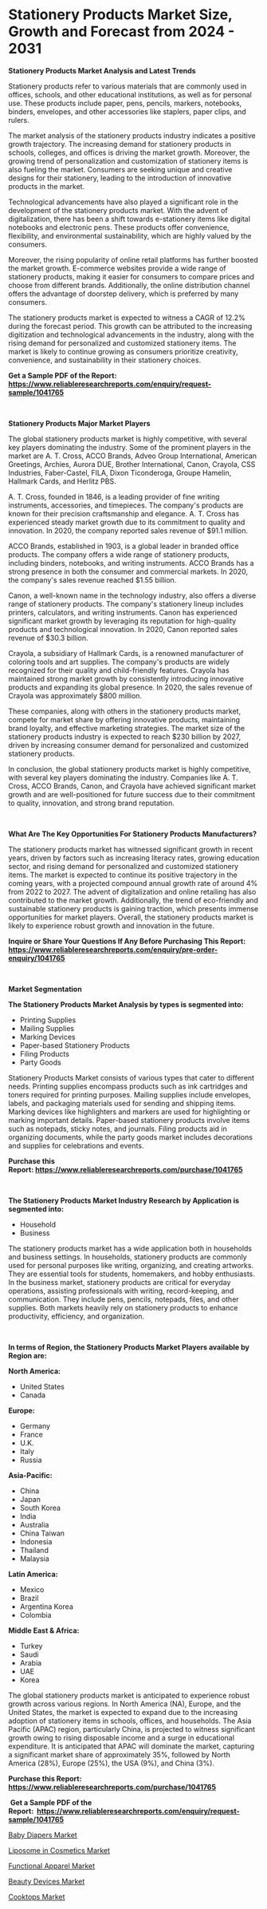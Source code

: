 <p><h1>Stationery Products Market Size, Growth and Forecast from 2024 - 2031</h1></p><p><strong>Stationery Products Market Analysis and Latest Trends</strong></p>
<p><p>Stationery products refer to various materials that are commonly used in offices, schools, and other educational institutions, as well as for personal use. These products include paper, pens, pencils, markers, notebooks, binders, envelopes, and other accessories like staplers, paper clips, and rulers.</p><p>The market analysis of the stationery products industry indicates a positive growth trajectory. The increasing demand for stationery products in schools, colleges, and offices is driving the market growth. Moreover, the growing trend of personalization and customization of stationery items is also fueling the market. Consumers are seeking unique and creative designs for their stationery, leading to the introduction of innovative products in the market.</p><p>Technological advancements have also played a significant role in the development of the stationery products market. With the advent of digitalization, there has been a shift towards e-stationery items like digital notebooks and electronic pens. These products offer convenience, flexibility, and environmental sustainability, which are highly valued by the consumers.</p><p>Moreover, the rising popularity of online retail platforms has further boosted the market growth. E-commerce websites provide a wide range of stationery products, making it easier for consumers to compare prices and choose from different brands. Additionally, the online distribution channel offers the advantage of doorstep delivery, which is preferred by many consumers.</p><p>The stationery products market is expected to witness a CAGR of 12.2% during the forecast period. This growth can be attributed to the increasing digitization and technological advancements in the industry, along with the rising demand for personalized and customized stationery items. The market is likely to continue growing as consumers prioritize creativity, convenience, and sustainability in their stationery choices.</p></p>
<p><strong>Get a Sample PDF of the Report:&nbsp; <a href="https://www.reliableresearchreports.com/enquiry/request-sample/1041765">https://www.reliableresearchreports.com/enquiry/request-sample/1041765</a></strong></p>
<p>&nbsp;</p>
<p><strong>Stationery Products Major Market Players</strong></p>
<p><p>The global stationery products market is highly competitive, with several key players dominating the industry. Some of the prominent players in the market are A. T. Cross, ACCO Brands, Adveo Group International, American Greetings, Archies, Aurora DUE, Brother International, Canon, Crayola, CSS Industries, Faber-Castel, FILA, Dixon Ticonderoga, Groupe Hamelin, Hallmark Cards, and Herlitz PBS.</p><p>A. T. Cross, founded in 1846, is a leading provider of fine writing instruments, accessories, and timepieces. The company's products are known for their precision craftsmanship and elegance. A. T. Cross has experienced steady market growth due to its commitment to quality and innovation. In 2020, the company reported sales revenue of $91.1 million.</p><p>ACCO Brands, established in 1903, is a global leader in branded office products. The company offers a wide range of stationery products, including binders, notebooks, and writing instruments. ACCO Brands has a strong presence in both the consumer and commercial markets. In 2020, the company's sales revenue reached $1.55 billion.</p><p>Canon, a well-known name in the technology industry, also offers a diverse range of stationery products. The company's stationery lineup includes printers, calculators, and writing instruments. Canon has experienced significant market growth by leveraging its reputation for high-quality products and technological innovation. In 2020, Canon reported sales revenue of $30.3 billion.</p><p>Crayola, a subsidiary of Hallmark Cards, is a renowned manufacturer of coloring tools and art supplies. The company's products are widely recognized for their quality and child-friendly features. Crayola has maintained strong market growth by consistently introducing innovative products and expanding its global presence. In 2020, the sales revenue of Crayola was approximately $800 million.</p><p>These companies, along with others in the stationery products market, compete for market share by offering innovative products, maintaining brand loyalty, and effective marketing strategies. The market size of the stationery products industry is expected to reach $230 billion by 2027, driven by increasing consumer demand for personalized and customized stationery products.</p><p>In conclusion, the global stationery products market is highly competitive, with several key players dominating the industry. Companies like A. T. Cross, ACCO Brands, Canon, and Crayola have achieved significant market growth and are well-positioned for future success due to their commitment to quality, innovation, and strong brand reputation.</p></p>
<p>&nbsp;</p>
<p><strong>What Are The Key Opportunities For Stationery Products Manufacturers?</strong></p>
<p><p>The stationery products market has witnessed significant growth in recent years, driven by factors such as increasing literacy rates, growing education sector, and rising demand for personalized and customized stationery items. The market is expected to continue its positive trajectory in the coming years, with a projected compound annual growth rate of around 4% from 2022 to 2027. The advent of digitalization and online retailing has also contributed to the market growth. Additionally, the trend of eco-friendly and sustainable stationery products is gaining traction, which presents immense opportunities for market players. Overall, the stationery products market is likely to experience robust growth and innovation in the future.</p></p>
<p><strong>Inquire or Share Your Questions If Any Before Purchasing This Report: <a href="https://www.reliableresearchreports.com/enquiry/pre-order-enquiry/1041765">https://www.reliableresearchreports.com/enquiry/pre-order-enquiry/1041765</a></strong></p>
<p>&nbsp;</p>
<p><strong>Market Segmentation</strong></p>
<p><strong>The Stationery Products Market Analysis by types is segmented into:</strong></p>
<p><ul><li>Printing Supplies</li><li>Mailing Supplies</li><li>Marking Devices</li><li>Paper-based Stationery Products</li><li>Filing Products</li><li>Party Goods</li></ul></p>
<p><p>Stationery Products Market consists of various types that cater to different needs. Printing supplies encompass products such as ink cartridges and toners required for printing purposes. Mailing supplies include envelopes, labels, and packaging materials used for sending and shipping items. Marking devices like highlighters and markers are used for highlighting or marking important details. Paper-based stationery products involve items such as notepads, sticky notes, and journals. Filing products aid in organizing documents, while the party goods market includes decorations and supplies for celebrations and events.</p></p>
<p><strong>Purchase this Report:&nbsp;<a href="https://www.reliableresearchreports.com/purchase/1041765">https://www.reliableresearchreports.com/purchase/1041765</a></strong></p>
<p>&nbsp;</p>
<p><strong>The Stationery Products Market Industry Research by Application is segmented into:</strong></p>
<p><ul><li>Household</li><li>Business</li></ul></p>
<p><p>The stationery products market has a wide application both in households and business settings. In households, stationery products are commonly used for personal purposes like writing, organizing, and creating artworks. They are essential tools for students, homemakers, and hobby enthusiasts. In the business market, stationery products are critical for everyday operations, assisting professionals with writing, record-keeping, and communication. They include pens, pencils, notepads, files, and other supplies. Both markets heavily rely on stationery products to enhance productivity, efficiency, and organization.</p></p>
<p>&nbsp;</p>
<p><strong>In terms of Region, the Stationery Products Market Players available by Region are:</strong></p>
<p>
    <p> <strong> North America: </strong>
        <ul>
            <li>United States</li>
            <li>Canada</li>
        </ul>
        </p> 
    <p> <strong> Europe: </strong>
        <ul>
            <li>Germany</li>
            <li>France</li>
            <li>U.K.</li>
            <li>Italy</li>
            <li>Russia</li>
        </ul>
        </p> 
    <p> <strong> Asia-Pacific: </strong>
        <ul>
            <li>China</li>
            <li>Japan</li>
            <li>South Korea</li>
            <li>India</li>
            <li>Australia</li>
            <li>China Taiwan</li>
            <li>Indonesia</li>
            <li>Thailand</li>
            <li>Malaysia</li>
        </ul>
        </p> 
    <p> <strong> Latin America: </strong>
        <ul>
            <li>Mexico</li>
            <li>Brazil</li>
            <li>Argentina Korea</li>
            <li>Colombia</li>
        </ul>
        </p> 
    <p> <strong> Middle East & Africa: </strong>
        <ul>
            <li>Turkey</li>
            <li>Saudi</li>
            <li>Arabia</li>
            <li>UAE</li>
            <li>Korea</li>
        </ul>
    </p>
    </p>
<p><p>The global stationery products market is anticipated to experience robust growth across various regions. In North America (NA), Europe, and the United States, the market is expected to expand due to the increasing adoption of stationery items in schools, offices, and households. The Asia Pacific (APAC) region, particularly China, is projected to witness significant growth owing to rising disposable income and a surge in educational expenditure. It is anticipated that APAC will dominate the market, capturing a significant market share of approximately 35%, followed by North America (28%), Europe (25%), the USA (9%), and China (3%).</p></p>
<p><strong>Purchase this Report: <a href="https://www.reliableresearchreports.com/purchase/1041765">https://www.reliableresearchreports.com/purchase/1041765</a></strong></p>
<p>&nbsp;<strong>Get a Sample PDF of the Report:&nbsp;&nbsp;<a href="https://www.reliableresearchreports.com/enquiry/request-sample/1041765">https://www.reliableresearchreports.com/enquiry/request-sample/1041765</a></strong></p>
<p><strong></strong></p>
<p><p><a href="https://github.com/gshchiplitsov/Market-Research-Report-List-2/blob/main/baby-diapers-market.md">Baby Diapers Market</a></p><p><a href="https://github.com/rahu1502/Market-Research-Report-List-2/blob/main/liposome-in-cosmetics-market.md">Liposome in Cosmetics Market</a></p><p><a href="https://github.com/rahu1503/Market-Research-Report-List-2/blob/main/functional-apparel-market.md">Functional Apparel Market</a></p><p><a href="https://github.com/rahu1501/Market-Research-Report-List-2/blob/main/beauty-devices-market.md">Beauty Devices Market</a></p><p><a href="https://github.com/ambrozg/Market-Research-Report-List-2/blob/main/cooktops-market.md">Cooktops Market</a></p></p>